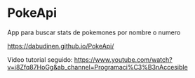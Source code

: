 # PokeApi
App para buscar stats de pokemones por nombre o numero 

https://dabudinen.github.io/PokeApi/

Video tutorial seguido: https://www.youtube.com/watch?v=i8Zfq87HoGg&ab_channel=Programaci%C3%B3nAccesible
